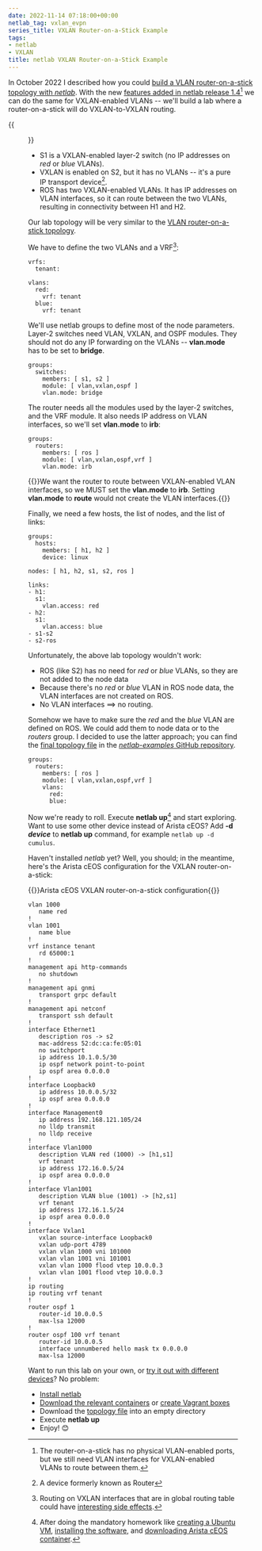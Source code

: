 ```yaml
---
date: 2022-11-14 07:18:00+00:00
netlab_tag: vxlan_evpn
series_title: VXLAN Router-on-a-Stick Example
tags:
- netlab
- VXLAN
title: netlab VXLAN Router-on-a-Stick Example
---
```

In October 2022 I described how you could [build a VLAN router-on-a-stick topology with _netlab_](/2022/10/netlab-router-stick.html). With the new [features added in netlab release 1.4](/2022/11/netlab-release-1-4-0.html)[^VLI] we can do the same for VXLAN-enabled VLANs -- we'll build a lab where a router-on-a-stick will do VXLAN-to-VXLAN routing.

{{<figure src="/2022/11/netlab-vxlan-router-stick.png" caption="Lab topology">}}
<!--more-->

* S1 is a VXLAN-enabled layer-2 switch (no IP addresses on *red* or *blue* VLANs).
* VXLAN is enabled on S2, but it has no VLANs -- it's a pure IP transport device[^RTR].
* ROS has two VXLAN-enabled VLANs. It has IP addresses on VLAN interfaces, so it can route between the two VLANs, resulting in connectivity between H1 and H2.

[^VLI]: The router-on-a-stick has no physical VLAN-enabled ports, but we still need VLAN interfaces for VXLAN-enabled VLANs to route between them.

[^RTR]: A device formerly known as Router

Our lab topology will be very similar to the [VLAN router-on-a-stick topology](https://github.com/ipspace/netlab-examples/blob/master/VLAN/vlan-router-on-a-stick/topology.yml).

We have to define the two VLANs and a VRF[^RL]:

```
vrfs:
  tenant:

vlans:
  red:
    vrf: tenant
  blue:
    vrf: tenant
```

[^RL]: Routing on VXLAN interfaces that are in global routing table could have [interesting side effects](/2022/10/use-vrf-for-vxlan-vlans.html).

We'll use netlab groups to define most of the node parameters. Layer-2 switches need VLAN, VXLAN, and OSPF modules. They should not do any IP forwarding on the VLANs -- **vlan.mode** has to be set to **bridge**.

```
groups:
  switches:
    members: [ s1, s2 ]
    module: [ vlan,vxlan,ospf ]
    vlan.mode: bridge
```

The router needs all the modules used by the layer-2 switches, and the VRF module. It also needs IP address on VLAN interfaces, so we'll set **vlan.mode** to **irb**:

```
groups:
  routers:
    members: [ ros ]
    module: [ vlan,vxlan,ospf,vrf ]
    vlan.mode: irb
```

{{<note warn>}}We want the router to route between VXLAN-enabled VLAN interfaces, so we MUST set the **vlan.mode** to **irb**. Setting **vlan.mode** to **route** would not create the VLAN interfaces.{{</note>}}

Finally, we need a few hosts, the list of nodes, and the list of links:

```
groups:
  hosts:
    members: [ h1, h2 ]
    device: linux

nodes: [ h1, h2, s1, s2, ros ]

links:
- h1:
  s1:
    vlan.access: red
- h2:
  s1:
    vlan.access: blue
- s1-s2
- s2-ros
```

Unfortunately, the above lab topology wouldn't work:

* ROS (like S2) has no need for *red* or *blue* VLANs, so they are not added to the node data
* Because there's no *red* or *blue* VLAN in ROS node data, the VLAN interfaces are not created on ROS.
* No VLAN interfaces ==> no routing.

Somehow we have to make sure the *red* and the *blue* VLAN are defined on ROS. We could add them to node data or to the *routers* group. I decided to use the latter approach; you can find the [final topology file](https://github.com/ipspace/netlab-examples/blob/master/VXLAN/vxlan-router-stick/topology.yml) in the [_netlab-examples_ GitHub repository](https://github.com/ipspace/netlab-examples/tree/master/VXLAN/vxlan-router-stick).

```
groups:
  routers:
    members: [ ros ]
    module: [ vlan,vxlan,ospf,vrf ]
    vlans:
      red:
      blue:
```

Now we're ready to roll. Execute **netlab up**[^HW] and start exploring. Want to use some other device instead of Arista cEOS? Add **-d _device_** to **netlab up** command, for example `netlab up -d cumulus`.

[^HW]: After doing the mandatory homework like [creating a Ubuntu VM](https://netlab.tools/install/ubuntu-vm/), [installing the software](https://netlab.tools/labs/clab/), and [downloading Arista cEOS container](https://netlab.tools/labs/ceos/).

Haven't installed *netlab* yet? Well, you should; in the meantime, here's the Arista cEOS configuration for the VXLAN router-on-a-stick:

{{<cc>}}Arista cEOS VXLAN router-on-a-stick configuration{{</cc>}}
```
vlan 1000
   name red
!
vlan 1001
   name blue
!
vrf instance tenant
   rd 65000:1
!
management api http-commands
   no shutdown
!
management api gnmi
   transport grpc default
!
management api netconf
   transport ssh default
!
interface Ethernet1
   description ros -> s2
   mac-address 52:dc:ca:fe:05:01
   no switchport
   ip address 10.1.0.5/30
   ip ospf network point-to-point
   ip ospf area 0.0.0.0
!
interface Loopback0
   ip address 10.0.0.5/32
   ip ospf area 0.0.0.0
!
interface Management0
   ip address 192.168.121.105/24
   no lldp transmit
   no lldp receive
!
interface Vlan1000
   description VLAN red (1000) -> [h1,s1]
   vrf tenant
   ip address 172.16.0.5/24
   ip ospf area 0.0.0.0
!
interface Vlan1001
   description VLAN blue (1001) -> [h2,s1]
   vrf tenant
   ip address 172.16.1.5/24
   ip ospf area 0.0.0.0
!
interface Vxlan1
   vxlan source-interface Loopback0
   vxlan udp-port 4789
   vxlan vlan 1000 vni 101000
   vxlan vlan 1001 vni 101001
   vxlan vlan 1000 flood vtep 10.0.0.3
   vxlan vlan 1001 flood vtep 10.0.0.3
!
ip routing
ip routing vrf tenant
!
router ospf 1
   router-id 10.0.0.5
   max-lsa 12000
!
router ospf 100 vrf tenant
   router-id 10.0.0.5
   interface unnumbered hello mask tx 0.0.0.0
   max-lsa 12000
```

Want to run this lab on your own, or [try it out with different devices](https://github.com/ipspace/netlab-examples/tree/master/VXLAN/vxlan-router-stick)? No problem:

* [Install netlab](https://netlab.tools/install/)
* [Download the relevant containers](https://netlab.tools/labs/clab/) or [create Vagrant boxes](https://netlab.tools/labs/libvirt/)
* Download the [topology file](https://github.com/ipspace/netlab-examples/blob/master/VXLAN/vxlan-router-stick/topology.yml) into an empty directory
* Execute **netlab up**
* Enjoy! 😊